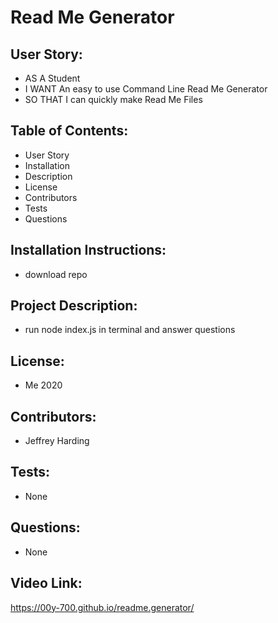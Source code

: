 # Read Me Generator

## User Story:
* AS A Student
* I WANT An easy to use Command Line Read Me Generator
* SO THAT I can quickly make Read Me Files

## Table of Contents:
* User Story
* Installation
* Description
* License
* Contributors
* Tests
* Questions

## Installation Instructions:
* download repo

## Project Description:
* run node index.js in terminal and answer questions

## License:
* Me 2020

## Contributors:
* Jeffrey Harding

## Tests:
* None

## Questions:
* None

## Video Link:
https://00y-700.github.io/readme.generator/